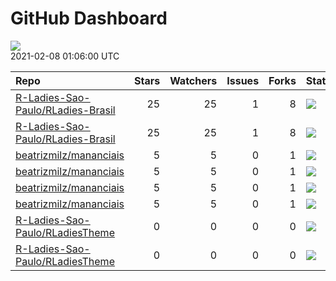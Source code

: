 GitHub Dashboard
================

![](https://github.com/beatrizmilz/status/workflows/Render%20Status/badge.svg)  
2021-02-08 01:06:00 UTC

| Repo                                                                                      | Stars | Watchers | Issues | Forks | Status                                                                                                                                                                                           | Commit                                                                                                                                                                                   |
| :---------------------------------------------------------------------------------------- | ----: | -------: | -----: | ----: | :----------------------------------------------------------------------------------------------------------------------------------------------------------------------------------------------- | :--------------------------------------------------------------------------------------------------------------------------------------------------------------------------------------- |
| [R-Ladies-Sao-Paulo/RLadies-Brasil](https://github.com/R-Ladies-Sao-Paulo/RLadies-Brasil) |    25 |       25 |      1 |     8 | [![](https://github.com/R-Ladies-Sao-Paulo/RLadies-Brasil/workflows/R-CMD-check/badge.svg)](https://github.com/R-Ladies-Sao-Paulo/RLadies-Brasil/actions/runs/503603991)                         | <a href="https://github.com/R-Ladies-Sao-Paulo/RLadies-Brasil/commit/0952d1c5c0426e46464215d503c630aab0424a65" title="altera a dependencia do meetupr, agora usando a master">0952d1</a> |
| [R-Ladies-Sao-Paulo/RLadies-Brasil](https://github.com/R-Ladies-Sao-Paulo/RLadies-Brasil) |    25 |       25 |      1 |     8 | [![](https://github.com/R-Ladies-Sao-Paulo/RLadies-Brasil/workflows/Render%20README%20+%20Update%20data/badge.svg)](https://github.com/R-Ladies-Sao-Paulo/RLadies-Brasil/actions/runs/545561548) | <a href="https://github.com/R-Ladies-Sao-Paulo/RLadies-Brasil/commit/0952d1c5c0426e46464215d503c630aab0424a65" title="altera a dependencia do meetupr, agora usando a master">0952d1</a> |
| [beatrizmilz/mananciais](https://github.com/beatrizmilz/mananciais)                       |     5 |        5 |      0 |     1 | [![](https://github.com/beatrizmilz/mananciais/workflows/R-CMD-check/badge.svg)](https://github.com/beatrizmilz/mananciais/actions/runs/474172917)                                               | <a href="https://github.com/beatrizmilz/mananciais/commit/90273f95ea47e2455e5d432f057eb4ffcdb447aa" title="atualiza readme">90273f</a>                                                   |
| [beatrizmilz/mananciais](https://github.com/beatrizmilz/mananciais)                       |     5 |        5 |      0 |     1 | [![](https://github.com/beatrizmilz/mananciais/workflows/update-data/badge.svg)](https://github.com/beatrizmilz/mananciais/actions/runs/545299947)                                               | <a href="https://github.com/beatrizmilz/mananciais/commit/35ac23102f551b1964a67d35d7af7797e8ab62e0" title="Update data">35ac23</a>                                                       |
| [beatrizmilz/mananciais](https://github.com/beatrizmilz/mananciais)                       |     5 |        5 |      0 |     1 | [![](https://github.com/beatrizmilz/mananciais/workflows/Render%20README/badge.svg)](https://github.com/beatrizmilz/mananciais/actions/runs/545301628)                                           | <a href="https://github.com/beatrizmilz/mananciais/commit/35ac23102f551b1964a67d35d7af7797e8ab62e0" title="Update data">35ac23</a>                                                       |
| [beatrizmilz/mananciais](https://github.com/beatrizmilz/mananciais)                       |     5 |        5 |      0 |     1 | [![](https://github.com/beatrizmilz/mananciais/workflows/pkgdown/badge.svg)](https://github.com/beatrizmilz/mananciais/actions/runs/545306614)                                                   | <a href="https://github.com/beatrizmilz/mananciais/commit/0f9389a940302449a206e0d0dfa748e47f62fb92" title="Update data">0f9389</a>                                                       |
| [R-Ladies-Sao-Paulo/RLadiesTheme](https://github.com/R-Ladies-Sao-Paulo/RLadiesTheme)     |     0 |        0 |      0 |     0 | [![](https://github.com/R-Ladies-Sao-Paulo/RLadiesTheme/workflows/R-CMD-check/badge.svg)](https://github.com/R-Ladies-Sao-Paulo/RLadiesTheme/actions/runs/499066172)                             | <a href="https://github.com/R-Ladies-Sao-Paulo/RLadiesTheme/commit/9c7d5c35e8b076420d33d711018937526426a79e" title="remove o logo que estava causando bug">9c7d5c</a>                    |
| [R-Ladies-Sao-Paulo/RLadiesTheme](https://github.com/R-Ladies-Sao-Paulo/RLadiesTheme)     |     0 |        0 |      0 |     0 | [![](https://github.com/R-Ladies-Sao-Paulo/RLadiesTheme/workflows/Render%20presentation/badge.svg)](https://github.com/R-Ladies-Sao-Paulo/RLadiesTheme/actions/runs/540406289)                   | <a href="https://github.com/R-Ladies-Sao-Paulo/RLadiesTheme/commit/f3b9419b0eb952432b5bc9e4e9b11f2dedc1c379" title="Re-build docs/index.Rmd">f3b941</a>                                  |
